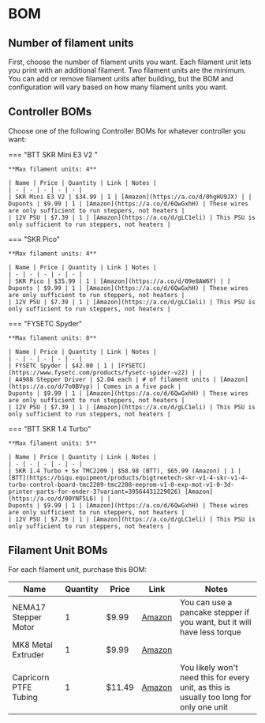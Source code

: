 <link rel="stylesheet" href="../../assets/css/badges.css">

# BOM

## Number of filament units

First, choose the number of filament units you want. Each filament unit lets you print with an additional filament. Two filament units are the minimum. You can add or remove filament units after building, but the BOM and configuration will vary based on how many filament units you want.

## Controller BOMs

Choose one of the following Controller BOMs for whatever controller you want:

=== "BTT SKR Mini E3 V2 <span class="my-setup"></span>"

    **Max filament units: 4**

    | Name | Price | Quantity | Link | Notes |
    | - | - | - | - | - |
    | SKR Mini E3 V2 | $34.99 | 1 | [Amazon](https://a.co/d/0hgHU9JX) | |
    Duponts | $9.99 | 1 | [Amazon](https://a.co/d/6QwGxhH) | These wires are only sufficient to run steppers, not heaters |
    | 12V PSU | $7.39 | 1 | [Amazon](https://a.co/d/gLC1eli) | This PSU is only sufficient to run steppers, not heaters |

=== "SKR Pico"

    **Max filament units: 4**

    | Name | Price | Quantity | Link | Notes |
    | - | - | - | - | - |
    | SKR Pico | $35.99 | 1 | [Amazon](https://a.co/d/09e8AW6Y) | |
    Duponts | $9.99 | 1 | [Amazon](https://a.co/d/6QwGxhH) | These wires are only sufficient to run steppers, not heaters |
    | 12V PSU | $7.39 | 1 | [Amazon](https://a.co/d/gLC1eli) | This PSU is only sufficient to run steppers, not heaters |

=== "FYSETC Spyder"

    **Max filament units: 8**

    | Name | Price | Quantity | Link | Notes |
    | - | - | - | - | - |
    | FYSETC Spyder | $42.00 | 1 | [FYSETC](https://www.fysetc.com/products/fysetc-spider-v22) | |
    | A4988 Stepper Driver | $2.04 each | # of filament units | [Amazon](https://a.co/d/7o0BVyp) | Comes in a five pack |
    Duponts | $9.99 | 1 | [Amazon](https://a.co/d/6QwGxhH) | These wires are only sufficient to run steppers, not heaters |
    | 12V PSU | $7.39 | 1 | [Amazon](https://a.co/d/gLC1eli) | This PSU is only sufficient to run steppers, not heaters |

=== "BTT SKR 1.4 Turbo"

    **Max filament units: 5**

    | Name | Price | Quantity | Link | Notes |
    | - | - | - | - | - |
    | SKR 1.4 Turbo + 5x TMC2209 | $58.98 (BTT), $65.99 (Amazon) | 1 | [BTT](https://biqu.equipment/products/bigtreetech-skr-v1-4-skr-v1-4-turbo-control-board-tmc2209-tmc2208-eeprom-v1-0-exp-mot-v1-0-3d-printer-parts-for-ender-3?variant=39564431229026) [Amazon](https://a.co/d/00YNF5L6) | |
    Duponts | $9.99 | 1 | [Amazon](https://a.co/d/6QwGxhH) | These wires are only sufficient to run steppers, not heaters |
    | 12V PSU | $7.39 | 1 | [Amazon](https://a.co/d/gLC1eli) | This PSU is only sufficient to run steppers, not heaters |

## Filament Unit BOMs

For each filament unit, purchase this BOM:

| Name | Quantity | Price | Link | Notes |
| - | - | - | - | - |
| NEMA17 Stepper Motor | 1 | $9.99 | [Amazon](https://a.co/d/06Lsa1qI) | You can use a pancake stepper if you want, but it will have less torque
| MK8 Metal Extruder | 1 | $9.99 | [Amazon](https://a.co/d/0gJ1ghKj) | |
| Capricorn PTFE Tubing | 1 | $11.49 | [Amazon](https://a.co/d/0dLLBGzJ) | You likely won't need this for every unit, as this is usually too long for only one unit |